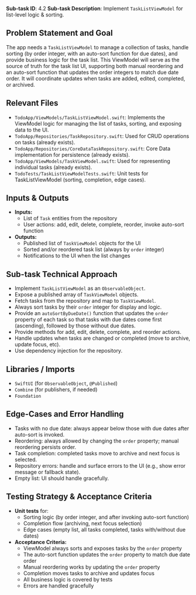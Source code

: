 **Sub-task ID**: 4.2
**Sub-task Description**: Implement `TaskListViewModel` for list-level logic & sorting.

## Problem Statement and Goal
The app needs a `TaskListViewModel` to manage a collection of tasks, handle sorting (by order integer, with an auto-sort function for due dates), and provide business logic for the task list. This ViewModel will serve as the source of truth for the task list UI, supporting both manual reordering and an auto-sort function that updates the order integers to match due date order. It will coordinate updates when tasks are added, edited, completed, or archived.

## Relevant Files
- `TodoApp/ViewModels/TaskListViewModel.swift`: Implements the ViewModel logic for managing the list of tasks, sorting, and exposing data to the UI.
- `TodoApp/Repositories/TaskRepository.swift`: Used for CRUD operations on tasks (already exists).
- `TodoApp/Repositories/CoreDataTaskRepository.swift`: Core Data implementation for persistence (already exists).
- `TodoApp/ViewModels/TaskViewModel.swift`: Used for representing individual tasks (already exists).
- `TodoTests/TaskListViewModelTests.swift`: Unit tests for TaskListViewModel (sorting, completion, edge cases).

## Inputs & Outputs
- **Inputs:**
  - List of `Task` entities from the repository
  - User actions: add, edit, delete, complete, reorder, invoke auto-sort function
- **Outputs:**
  - Published list of `TaskViewModel` objects for the UI
  - Sorted and/or reordered task list (always by `order` integer)
  - Notifications to the UI when the list changes

## Sub-task Technical Approach
- Implement `TaskListViewModel` as an `ObservableObject`.
- Expose a published array of `TaskViewModel` objects.
- Fetch tasks from the repository and map to `TaskViewModel`.
- Always sort tasks by their `order` integer for display and logic.
- Provide an `autoSortByDueDate()` function that updates the `order` property of each task so that tasks with due dates come first (ascending), followed by those without due dates.
- Provide methods for add, edit, delete, complete, and reorder actions.
- Handle updates when tasks are changed or completed (move to archive, update focus, etc).
- Use dependency injection for the repository.

## Libraries / Imports
- `SwiftUI` (for `ObservableObject`, `@Published`)
- `Combine` (for publishers, if needed)
- `Foundation`

## Edge-Cases and Error Handling
- Tasks with no due date: always appear below those with due dates after auto-sort is invoked.
- Reordering: always allowed by changing the `order` property; manual reordering persists order.
- Task completion: completed tasks move to archive and next focus is selected.
- Repository errors: handle and surface errors to the UI (e.g., show error message or fallback state).
- Empty list: UI should handle gracefully.

## Testing Strategy & Acceptance Criteria
- **Unit tests** for:
  - Sorting logic (by order integer, and after invoking auto-sort function)
  - Completion flow (archiving, next focus selection)
  - Edge cases (empty list, all tasks completed, tasks with/without due dates)
- **Acceptance Criteria:**
  - ViewModel always sorts and exposes tasks by the `order` property
  - The auto-sort function updates the `order` property to match due date order
  - Manual reordering works by updating the `order` property
  - Completion moves tasks to archive and updates focus
  - All business logic is covered by tests
  - Errors are handled gracefully
